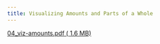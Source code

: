 ```yaml
---
title: Visualizing Amounts and Parts of a Whole
---
```


[04_viz-amounts.pdf ( <i class="far fa-file-pdf"></i> 1.6 MB)](../../files/slides/04_viz-amounts.pdf)
